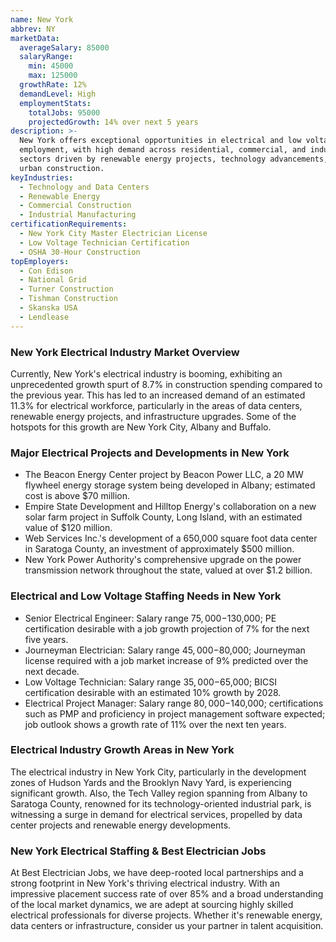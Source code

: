 ```yaml
---
name: New York
abbrev: NY
marketData:
  averageSalary: 85000
  salaryRange:
    min: 45000
    max: 125000
  growthRate: 12%
  demandLevel: High
  employmentStats:
    totalJobs: 95000
    projectedGrowth: 14% over next 5 years
description: >-
  New York offers exceptional opportunities in electrical and low voltage
  employment, with high demand across residential, commercial, and industrial
  sectors driven by renewable energy projects, technology advancements, and
  urban construction.
keyIndustries:
  - Technology and Data Centers
  - Renewable Energy
  - Commercial Construction
  - Industrial Manufacturing
certificationRequirements:
  - New York City Master Electrician License
  - Low Voltage Technician Certification
  - OSHA 30-Hour Construction
topEmployers:
  - Con Edison
  - National Grid
  - Turner Construction
  - Tishman Construction
  - Skanska USA
  - Lendlease
---
```

### New York Electrical Industry Market Overview
Currently, New York's electrical industry is booming, exhibiting an unprecedented growth spurt of 8.7% in construction spending compared to the previous year. This has led to an increased demand of an estimated 11.3% for electrical workforce, particularly in the areas of data centers, renewable energy projects, and infrastructure upgrades. Some of the hotspots for this growth are New York City, Albany and Buffalo.

### Major Electrical Projects and Developments in New York
- The Beacon Energy Center project by Beacon Power LLC, a 20 MW flywheel energy storage system being developed in Albany; estimated cost is above $70 million. 
- Empire State Development and Hilltop Energy's collaboration on a new solar farm project in Suffolk County, Long Island, with an estimated value of $120 million. 
- Web Services Inc.'s development of a 650,000 square foot data center in Saratoga County, an investment of approximately $500 million. 
- New York Power Authority's comprehensive upgrade on the power transmission network throughout the state, valued at over $1.2 billion.

### Electrical and Low Voltage Staffing Needs in New York
- Senior Electrical Engineer: Salary range $75,000-$130,000; PE certification desirable with a job growth projection of 7% for the next five years. 
- Journeyman Electrician: Salary range $45,000-$80,000; Journeyman license required with a job market increase of 9% predicted over the next decade. 
- Low Voltage Technician: Salary range $35,000-$65,000; BICSI certification desirable with an estimated 10% growth by 2028. 
- Electrical Project Manager: Salary range $80,000-$140,000; certifications such as PMP and proficiency in project management software expected; job outlook shows a growth rate of 11% over the next ten years.

### Electrical Industry Growth Areas in New York
The electrical industry in New York City, particularly in the development zones of Hudson Yards and the Brooklyn Navy Yard, is experiencing significant growth. Also, the Tech Valley region spanning from Albany to Saratoga County, renowned for its technology-oriented industrial park, is witnessing a surge in demand for electrical services, propelled by data center projects and renewable energy developments.

### New York Electrical Staffing & Best Electrician Jobs
At Best Electrician Jobs, we have deep-rooted local partnerships and a strong footprint in New York's thriving electrical industry. With an impressive placement success rate of over 85% and a broad understanding of the local market dynamics, we are adept at sourcing highly skilled electrical professionals for diverse projects. Whether it's renewable energy, data centers or infrastructure, consider us your partner in talent acquisition.
